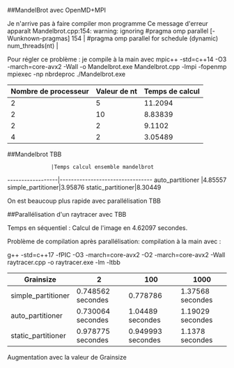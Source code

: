 ##MandelBrot avec OpenMD+MPI

Je n'arrive pas à faire compiler mon programme 
Ce message d'erreur apparaît
Mandelbrot.cpp:154: warning: ignoring #pragma omp parallel [-Wunknown-pragmas]
  154 | #pragma omp parallel for schedule (dynamic) num_threads(nt)
      | 
 
Pour régler ce problème : je compile à la main avec 
mpic++ -std=c++14 -O3 -march=core-avx2 -Wall -o Mandelbrot.exe Mandelbrot.cpp -lmpi -fopenmp
mpiexec -np nbrdeproc ./Mandelbrot.exe

Nombre de processeur | Valeur de nt | Temps de calcul
---------------------|--------------|------------------
2                    | 5            |11.2094
2                    |10            |8.83839
2                    |2             |9.1102
4                    |2             |3.05489

##Mandelbrot TBB 

                  |Temps calcul ensemble mandelbrot
------------------|---------------------------------
auto_partitioner  |4.85557
simple_partitioner|3.95876
static_partitioner|8.30449

On est beaucoup plus rapide avec parallélisation TBB

##Parallélisation d'un raytracer avec TBB

Temps en séquentiel : Calcul de l'image en 4.62097 secondes.

Problème de compilation après parallélisation: compilation à la main avec : 

g++ -std=c++17 -fPIC -O3 -march=core-avx2 -O2 -march=core-avx2 -Wall raytracer.cpp -o raytracer.exe -lm -ltbb

  Grainsize         |2                  |100               | 1000
--------------------|-------------------|------------------|-----------------
simple_partitioner  |0.748562 secondes  |0.778786          |1.37568 secondes
auto_partitioner    |0.730064 secondes  |1.04489 secondes  | 1.19029 secondes
static_partitioner  | 0.978775 secondes |0.949993 secondes | 1.1378 secondes

Augmentation avec la valeur de Grainsize



